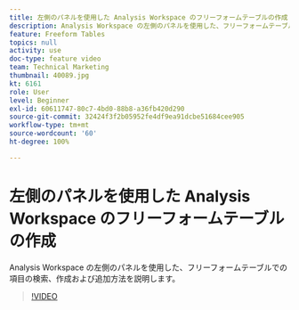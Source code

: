 ```yaml
---
title: 左側のパネルを使用した Analysis Workspace のフリーフォームテーブルの作成
description: Analysis Workspace の左側のパネルを使用した、フリーフォームテーブルでの項目の検索、作成および追加方法を説明します。
feature: Freeform Tables
topics: null
activity: use
doc-type: feature video
team: Technical Marketing
thumbnail: 40089.jpg
kt: 6161
role: User
level: Beginner
exl-id: 60611747-80c7-4bd0-88b8-a36fb420d290
source-git-commit: 32424f3f2b05952fe4df9ea91dcbe51684cee905
workflow-type: tm+mt
source-wordcount: '60'
ht-degree: 100%

---
```


# 左側のパネルを使用した Analysis Workspace のフリーフォームテーブルの作成

Analysis Workspace の左側のパネルを使用した、フリーフォームテーブルでの項目の検索、作成および追加方法を説明します。

>[!VIDEO](https://video.tv.adobe.com/v/40089/?quality=12&learn=on)
